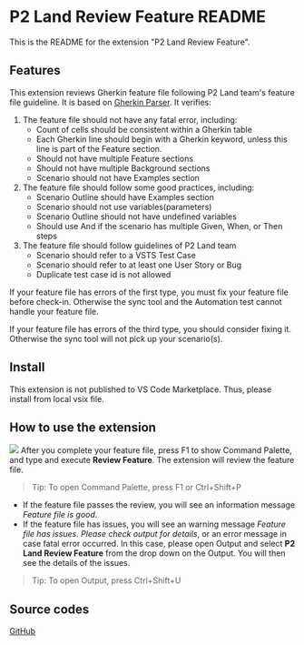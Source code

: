 # P2 Land Review Feature README

This is the README for the extension "P2 Land Review Feature".  

## Features

This extension reviews Gherkin feature file following P2 Land team's feature file guideline. It is based on [Gherkin Parser](https://github.com/cucumber/gherkin-javascript). It verifies:

1. The feature file should not have any fatal error, including:
   * Count of cells should be consistent within a Gherkin table
   * Each Gherkin line should begin with a Gherkin keyword, unless this line is part of the Feature section.
   * Should not have multiple Feature sections
   * Should not have multiple Background sections
   * Scenario should not have Examples section
2. The feature file should follow some good practices, including:
   * Scenario Outline should have Examples section
   * Scenario should not use variables(parameters) 
   * Scenario Outline should not have undefined variables
   * Should use And if the scenario has multiple Given, When, or Then steps
3. The feature file should follow guidelines of P2 Land team
   * Scenario should refer to a VSTS Test Case
   * Scenario should refer to at least one User Story or Bug
   * Duplicate test case id is not allowed

If your feature file has errors of the first type, you must fix your feature file before check-in. Otherwise the sync tool and the Automation test cannot handle your feature file.

If your feature file has errors of the third type, you should consider fixing it. Otherwise the sync tool will not pick up your scenario(s).

## Install
This extension is not published to VS Code Marketplace. Thus, please install from local vsix file.

## How to use the extension
![](https://raw.githubusercontent.com/chongtian/ReviewP2LandFeature/master/img/HowToUse.gif)
After you complete your feature file, press F1 to show Command Palette, and type and execute **Review Feature**. The extension will review the feature file.
> Tip: To open Command Palette, press F1 or Ctrl+Shift+P
>
- If the feature file passes the review, you will see an information message *Feature file is good*.
- If the feature file has issues, you will see an warning message *Feature file has issues. Please check output for details*, or an error message in case fatal error occurred. In this case, please open Output and select **P2 Land Review Feature** from the drop down on the Output. You will then see the details of the issues.

> Tip: To open Output, press Ctrl+Shift+U

## Source codes
[GitHub](https://github.com/chongtian/ReviewP2LandFeature)


